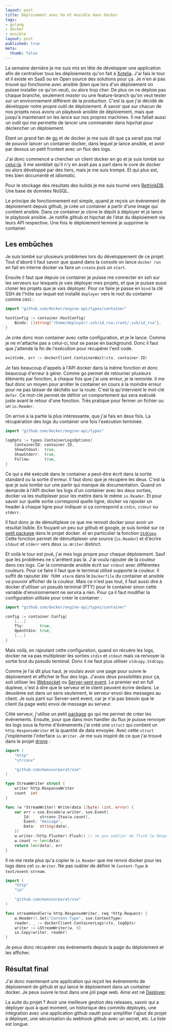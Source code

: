 ```yaml
---
layout: post
title: Déploiement avec Go et Ansible dans Docker
tags:
- golang
- docker
- ansible
layout: post
published: true
meta:
  thumb: false
---
```

La semaine dernière je me suis mis en tête de développer une application afin de centraliser tous les déploiements qu'on fait à [Xotelia](https://www.xotelia.com). J'ai fais le tour et il existe en SaaS ou en Open source des solutions pour ça. Je n'en ai pas trouvé qui fonctionne avec ansible (bien que lors d'un déploiement on puisse installer ce qu'on veut), ou alors trop cher. De plus on ne déploie pas chaque branche, seulement _master_ ou une feature-branch qu'on veut tester sur un environnement différent de la production. C'est la que j'ai décidé de développer notre propre outil de déploiement. À savoir que sur chacun de nos projets nous avons un playbook ansible de déploiement, mais que jusqu'à maintenant on les lance sur nos propres machines. Il me fallait aussi un outil qui me permette de lancer une commander dans hipchat pour déclencher un déploiement.

Étant un grand fan de [go](/2015/03/13/pourquoi-choisir-go/) et de docker je me suis dit que ça serait pas mal de pouvoir lancer un container docker, dans lequel je lance ansible, et avoir par dessus un petit frontent avec un flux des logs.

J'ai donc commencé a chercher un client docker en go et je suis tombé sur [celui-la](https://github.com/docker/engine-api). Il me semblait qu'il n'y en avait pas a part dans le core de docker ou alors développé par des tiers, mais je me suis trompé. Et qui plus est, très bien documenté et _idiomatic_.

Pour le stockage des résultats des builds je me suis tourné vers [RethinkDB](https://www.rethinkdb.com/). Une base de données NoSQL.

Le principe de fonctionnement est simple, quand je reçois un événement de déploiement depuis github, je crée un container à partir d'une image qui contient ansible. Dans ce container je clone le dépôt à déployer et je lance le playbook ansible. Je notifie github et hipchat de l'état du déploiement via leurs API respective. Une fois le déploiement terminé je supprime le container.

## Les embûches

Je suis tombé sur plusieurs problèmes lors du développement de ce projet. Tout d'abord il faut savoir que quand dans la console on lance `docker run` en fait en interne docker va faire un `create` puis un `start`.

Ensuite il faut que depuis ce container je puisse me connecter en ssh sur les serveurs sur lesquels je vais déployer mes projets, et que je puisse aussi cloner les projets que je vais déployer. Pour ce faire je passe en `bind` la clé SSH de l'hôte sur lequel est installé `deployer` vers le root du container comme ceci :

```go
import "github.com/docker/engine-api/types/container"

hostConfig := container.HostConfig{
    Binds: []string{"/home/deployer/.ssh/id_rsa:/root/.ssh/id_rsa"},
}
```

Je crée donc mon container avec cette configuration, et je le lance. Comme je ne m'attache pas a celui-ci, tout se passe en background. Donc il faut que j'attende la fin de l'exécution pour récupérer l'exit code.

```go
exitCode, err := dockerClient.ContainerWait(ctx, container.ID)
```

Je fais beaucoup d'appels à l'API docker dans la même fonction et donc beaucoup d'erreur à gérer. Comme go permet de retourner plusieurs éléments par fonction, à chaque fois que j'ai une erreur, je la remonte. Il me faut donc un moyen pour arrêter le container en cours à la moindre erreur pour ne pas laisser de déchêts sur la route. C'est la qu'intervient le mot-clé `defer`. Ce mot-clé permet de définir un comportement qui sera exécuté juste avant le retour d'une fonction. Très pratique pour fermer un fichier ou un `io.Reader`.

On arrive à la partie la plus intéressante, que j'ai fais en deux fois. La récupération des logs du container une fois l'exécution terminée.

```go
import "github.com/docker/engine-api/types"

logOpts := types.ContainerLogsOptions{
    ContainerID: container.ID,
    ShowStdout:  true,
    ShowStderr:  true,
    Follow:      true,
}
```

Ce qui a été exécuté dans le container a peut–être écrit dans la sortie standard ou la sortie d'erreur. Il faut donc que je récupère les deux. C'est la que je suis tombé sur une partir qui manque de documentation. Quand on demande à l'API docker les logs d'un container avec les deux sorties, docker va les multiplexer pour les mettre dans le même `io.Reader`. Et pour savoir sur quelle sortie correspond quelle ligne, docker va rajouter un header à chaque ligne pour indiquer si ça correspond a `stdin`, `stdout` ou `stderr`.

Il faut donc je de démultiplexe ce que me renvoit docker pour avoir un résultat lisible. En fouyant un peu sur github et google, je suis tombé sur ce [petit package](https://godoc.org/github.com/docker/docker/pkg/stdcopy) dans le projet docker. et en particulier la fonction [`StdCopy`](https://godoc.org/github.com/docker/docker/pkg/stdcopy#StdCopy). Cette fonction permet de démultiplexer une source (`io.Reader`) et d'écrire `stdout` et `stderr` vers deux `io.Writer` distinct.

Et voilà le tour est joué, j'ai mes logs propre pour chaque déploiement. Sauf que les problèmes ne s'arrêtent pas là. J'ai voulu rajouter de la couleur dans ces logs. Car la commande ansible écrit sur `stdout` avec différentes couleurs. Pour ce faire il faut que le terminal utilisé supporte la couleur. Il suffit de rajouter `ENV TERM xterm` dans le `Dockerfile` du container et ansible va pouvoir afficher de la couleur. Mais ce n'est pas tout, il faut aussi dire à docker d'utiliser un pseudo terminal (PTY) pour le container sinon cette variable d'environnement ne servira a rien. Pour ça il faut modifier la configuration utilisée pour créer le container :

```go
import "github.com/docker/engine-api/types/container"

config := container.Config{
    [...]
    Tty:       true,
    OpenStdin: true,
    [...]
}
```

Mais voilà, en rajoutant cette configuration, quand on récuère les logs, docker ne va pas multiplexer les sorties `stdin` et `stdout` mais va renvoyer la sortie brut du pseudo terminal. Donc il ne faut plus utiliser `stdcopy.StdCopy`.

Comme je l'ai dit plus haut, je voulais avoir une page pour suivre le déploiement et afficher le flux des logs. J'avais deux possibilités pour ça, soit utiliser les [Websocket](https://developer.mozilla.org/fr/docs/WebSockets) ou [Server-sent event](https://developer.mozilla.org/en-US/docs/Web/API/Server-sent_events). Le premier est en full duplexe, c'est à dire que le serveur et le client peuvent écrire dedans. Le deuxième est dans un sens seulement, le serveur envoi des messages au client. Je suis parti sur Server-sent event, car je n'ai pas besoin que le client (la page web) envoi de message au serveur.

Côté serveur, j'utilise un petit [package](https://godoc.org/github.com/manucorporat/sse) go qui me permet de créer les événements. Ensuite, pour que dans mon handler du flux je puisse renvoyer les logs sous la forme d'événements j'ai créé une `struct` qui contient un `http.ResponseWriter` et la quantité de data envoyée. Avec cette `struct` j'implémente l'interface `io.Writer`. Je me suis inspiré de ce que j'ai trouvé dans le projet [drone](https://github.com/drone/drone) :

```go
import (
    "http"
    "strconv"

    "github.com/manucorporat/sse"
)

type StreamWriter struct {
    writer http.ResponseWriter
    count  int
}

func (w *StreamWriter) Write(data []byte) (int, error) {
    var err = sse.Encode(w.writer, sse.Event{
        Id:    strconv.Itoa(w.count),
        Event: "message",
        Data:  string(data),
    })
    w.writer.(http.Flusher).Flush() // ne pas oublier de flush le ResponseWriter à chaque message pour que le serveur envoi l'événement au client.
    w.count += len(data)
    return len(data), err
}
```

Il ne me reste plus qu'a copier le `io.Reader` que me renvoi docker pour les logs dans cet `io.Writer`. Ne pas oublier de définir le `Content-Type` à `text/event-stream`.

```go
import (
    "http"
    "io"

    "github.com/manucorporat/sse"
)

func streamHandler(w http.ResponseWriter, req *http.Request) {
    w.Header().Set("Content-Type", sse.ContentType)
    reader, _ := dockerClient.ContainerLogs(ctx, logOpts)
    writer := &StreamWriter{w, 0}
    io.Copy(writer, reader)
}
```

Je peux donc récupérer ces événements depuis la page du déploiement et les afficher.

## Résultat final

J'ai donc maintenant une application qui reçoit les événements de déploiement de github et qui lance le déploiement dans un container docker. Je peux suivre le tout dans une joli page web. Ainsi est né [Deployer](https://github.com/Xotelia/deployer).

La suite du projet ? Avoir une meilleure gestion des releases, savoir qui a déployer quoi à quel moment, un historique des commits déployés, une intégration avec une application github oauth pour simplifier l'ajout de projet à déployer, une sécurisation du webhook github avec un secret, etc. La liste est longue.
